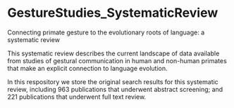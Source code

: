 # GestureStudies_SystematicReview

Connecting primate gesture to the evolutionary roots of language: a systematic review

This systematic review describes the current landscape of data available from studies of gestural communication in human and non-human primates that make an explicit connection to language evolution.

In this respository we store the original search results for this systematic review, including 963 publications that underwent abstract screening; and 221 publications that underwent full text review.
